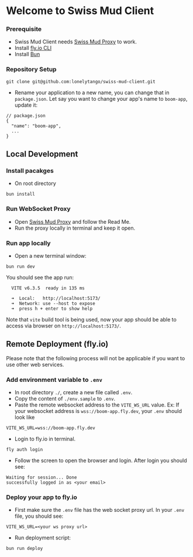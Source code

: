 # Welcome to Swiss Mud Client

### Prerequisite
- Swiss Mud Client needs [Swiss Mud Proxy](https://github.com/lonelytango/swiss-mud-proxy) to work.
- Install [fly.io CLI](https://fly.io/docs/flyctl/)
- Install [Bun](https://bun.sh/docs/installation)

### Repository Setup
```
git clone git@github.com:lonelytango/swiss-mud-client.git
```
- Rename your application to a new name, you can change that in `package.json`. Let say you want to change your app's name to `boom-app`, update it:
```
// package.json
{
  "name": "boom-app",
  ...
}
```

## Local Development

### Install pacakges
- On root directory
```
bun install
```

### Run WebSocket Proxy
- Open [Swiss Mud Proxy](https://github.com/lonelytango/swiss-mud-proxy) and follow the Read Me.
- Run the proxy locally in terminal and keep it open.

### Run app locally
- Open a new terminal window:
```
bun run dev
```
You should see the app run:
```
  VITE v6.3.5  ready in 135 ms

  ➜  Local:   http://localhost:5173/
  ➜  Network: use --host to expose
  ➜  press h + enter to show help
```
Note that `vite` build tool is being used, now your app should be able to access via browser on `http://localhost:5173/`.

## Remote Deployment (fly.io)

Please note that the following process will not be applicable if you want to use other web services.

### Add environment variable to `.env`
- In root directory `./`, create a new file called `.env`.
- Copy the content of `./env.sample` to `.env`.
- Paste the remote websocket address to the `VITE_WS_URL` value.
Ex: If your websocket address is `wss://boom-app.fly.dev`, your `.env` should look like
```
VITE_WS_URL=wss://boom-app.fly.dev
```

- Login to fly.io in terminal.
```
fly auth login
```

- Follow the screen to open the browser and login. After login you should see:
```
Waiting for session... Done
successfully logged in as <your email>
```

### Deploy your app to fly.io
- First make sure the `.env` file has the web socket proxy url. In your `.env` file, you should see:
```
VITE_WS_URL=<your ws proxy url>
```

- Run deployment script:
```
bun run deploy
```